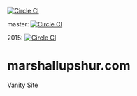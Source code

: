 [![Circle CI](https://circleci.com/gh/marshallbu/marshallupshur.com.svg?style=badge&circle-token=a6c4de205adc3352a6f47bb4122abab1ff184474)](https://circleci.com/gh/marshallbu/marshallupshur.com)

master: [![Circle CI](https://circleci.com/gh/marshallbu/marshallupshur.com/tree/master.svg?style=badge&circle-token=a6c4de205adc3352a6f47bb4122abab1ff184474)](https://circleci.com/gh/marshallbu/marshallupshur.com/tree/master)

2015:    [![Circle CI](https://circleci.com/gh/marshallbu/marshallupshur.com/tree/2015.svg?style=badge&circle-token=a6c4de205adc3352a6f47bb4122abab1ff184474)](https://circleci.com/gh/marshallbu/marshallupshur.com/tree/2015)

marshallupshur.com
==================

Vanity Site
